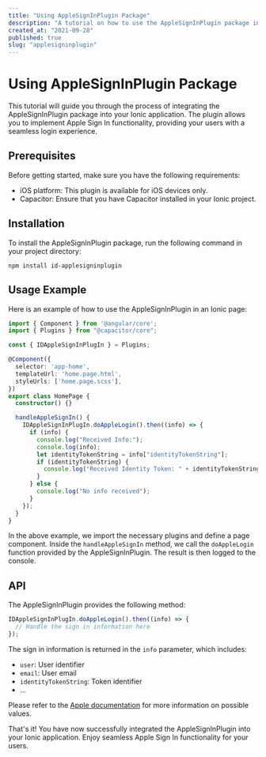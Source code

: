 ```yaml
---
title: "Using AppleSignInPlugin Package"
description: "A tutorial on how to use the AppleSignInPlugin package in an Ionic application."
created_at: "2021-09-28"
published: true
slug: "applesigninplugin"
---
```


# Using AppleSignInPlugin Package

This tutorial will guide you through the process of integrating the AppleSignInPlugin package into your Ionic application. The plugin allows you to implement Apple Sign In functionality, providing your users with a seamless login experience.

## Prerequisites

Before getting started, make sure you have the following requirements:

- iOS platform: This plugin is available for iOS devices only.
- Capacitor: Ensure that you have Capacitor installed in your Ionic project.

## Installation

To install the AppleSignInPlugin package, run the following command in your project directory:

```shell
npm install id-applesigninplugin
```

## Usage Example

Here is an example of how to use the AppleSignInPlugin in an Ionic page:

```typescript
import { Component } from '@angular/core';
import { Plugins } from "@capacitor/core";

const { IDAppleSignInPlugIn } = Plugins;

@Component({
  selector: 'app-home',
  templateUrl: 'home.page.html',
  styleUrls: ['home.page.scss'],
})
export class HomePage {
  constructor() {}

  handleAppleSignIn() {
    IDAppleSignInPlugIn.doAppleLogin().then((info) => {
      if (info) {
        console.log("Received Info:");
        console.log(info);
        let identityTokenString = info["identityTokenString"];
        if (identityTokenString) {
          console.log("Received Identity Token: " + identityTokenString);
        }
      } else {
        console.log("No info received");
      }
    });
  }
}
```

In the above example, we import the necessary plugins and define a page component. Inside the `handleAppleSignIn` method, we call the `doAppleLogin` function provided by the AppleSignInPlugin. The result is then logged to the console.

## API

The AppleSignInPlugin provides the following method:

```typescript
IDAppleSignInPlugIn.doAppleLogin().then((info) => {
  // Handle the sign in information here
});
```

The sign in information is returned in the `info` parameter, which includes:

- `user`: User identifier
- `email`: User email
- `identityTokenString`: Token identifier
- ...

Please refer to the [Apple documentation](https://developer.apple.com/documentation/authenticationservices/asauthorizationappleidcredential) for more information on possible values.

That's it! You have now successfully integrated the AppleSignInPlugin into your Ionic application. Enjoy seamless Apple Sign In functionality for your users.